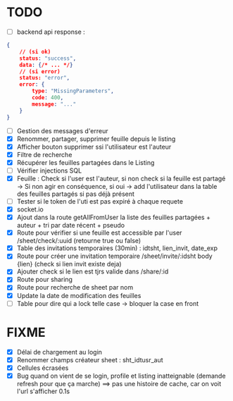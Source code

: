 # TODO
- [ ] backend api response :
```json
{
    // (si ok)
    status: "success",
    data: {/* ... */}
    // (si error)
    status: "error",
    error: {
        type: "MissingParameters",
        code: 400,
        message: "..."
    }
}
```
- [ ] Gestion des messages d'erreur
- [x] Renommer, partager, supprimer feuille depuis le listing
- [x] Afficher bouton supprimer ssi l'utilisateur est l'auteur
- [x] Filtre de recherche
- [x] Récupérer les feuilles partagées dans le Listing
- [ ] Vérifier injections SQL
- [x] Feuille : Check si l'user est l'auteur, si non check si la feuille est partagé -> Si non agir en conséquence, si oui -> add l'utilisateur dans la table des feuilles partagés si pas déjà présent
- [ ] Tester si le token de l'uti est pas expiré à chaque requete
- [x] socket.io
- [x] Ajout dans la route getAllFromUser la liste des feuilles partagées + auteur + tri par date récent + pseudo
- [x] Route pour vérifier si une feuille est accessible par l'user /sheet/check/:uuid (retourne true ou false)
- [x] Table des invitations temporaires (30min) : idtsht, lien_invit, date_exp
- [x] Route pour créer une invitation temporaire /sheet/invite/:idsht body {lien} (check si lien invit existe deja)
- [x] Ajouter check si le lien est tjrs valide dans /share/:id
- [x] Route pour sharing
- [x] Route pour recherche de sheet par nom
- [x] Update la date de modification des feuilles
- [ ] Table pour dire qui a lock telle case -> bloquer la case en front

# FIXME
- [x] Délai de chargement au login
- [x] Renommer champs créateur sheet : sht_idtusr_aut
- [x] Cellules écrasées
- [x] Bug quand on vient de se login, profile et listing inatteignable (demande refresh pour que ça marche) ==> pas une histoire de cache, car on voit l'url s'afficher 0.1s